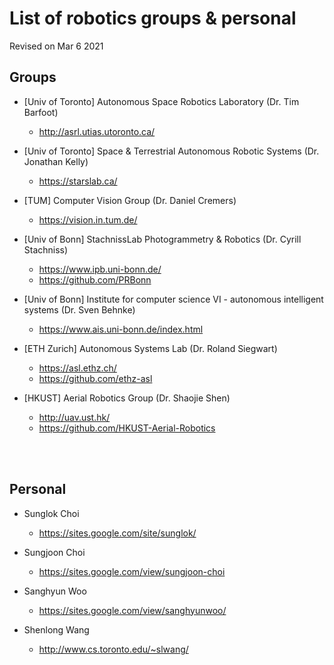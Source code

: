 # List of robotics groups & personal

Revised on Mar 6 2021

<!-- 
######################################################################################################################################################
######################################################################################################################################################
-->
## Groups
- [Univ of Toronto] Autonomous Space Robotics Laboratory (Dr. Tim Barfoot)
  - http://asrl.utias.utoronto.ca/

- [Univ of Toronto] Space & Terrestrial Autonomous Robotic Systems (Dr. Jonathan Kelly)
  - https://starslab.ca/

- [TUM] Computer Vision Group (Dr. Daniel Cremers)
  - https://vision.in.tum.de/

- [Univ of Bonn] StachnissLab Photogrammetry & Robotics (Dr. Cyrill Stachniss)
  - https://www.ipb.uni-bonn.de/
  - https://github.com/PRBonn

- [Univ of Bonn] Institute for computer science VI - autonomous intelligent systems (Dr. Sven Behnke)
  - https://www.ais.uni-bonn.de/index.html

- [ETH Zurich] Autonomous Systems Lab (Dr. Roland Siegwart)
  - https://asl.ethz.ch/
  - https://github.com/ethz-asl

- [HKUST] Aerial Robotics Group (Dr. Shaojie Shen)
  - http://uav.ust.hk/
  - https://github.com/HKUST-Aerial-Robotics
<br/>
<br/>


<!-- 
######################################################################################################################################################
######################################################################################################################################################
-->
## Personal
- Sunglok Choi
  - https://sites.google.com/site/sunglok/
  
- Sungjoon Choi
  - https://sites.google.com/view/sungjoon-choi

- Sanghyun Woo
  - https://sites.google.com/view/sanghyunwoo/

- Shenlong Wang
  - http://www.cs.toronto.edu/~slwang/
<br/>
<br/>

